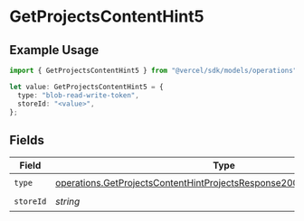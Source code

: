 # GetProjectsContentHint5

## Example Usage

```typescript
import { GetProjectsContentHint5 } from "@vercel/sdk/models/operations";

let value: GetProjectsContentHint5 = {
  type: "blob-read-write-token",
  storeId: "<value>",
};
```

## Fields

| Field                                                                                                                                                              | Type                                                                                                                                                               | Required                                                                                                                                                           | Description                                                                                                                                                        |
| ------------------------------------------------------------------------------------------------------------------------------------------------------------------ | ------------------------------------------------------------------------------------------------------------------------------------------------------------------ | ------------------------------------------------------------------------------------------------------------------------------------------------------------------ | ------------------------------------------------------------------------------------------------------------------------------------------------------------------ |
| `type`                                                                                                                                                             | [operations.GetProjectsContentHintProjectsResponse200ApplicationJSONType](../../models/operations/getprojectscontenthintprojectsresponse200applicationjsontype.md) | :heavy_check_mark:                                                                                                                                                 | N/A                                                                                                                                                                |
| `storeId`                                                                                                                                                          | *string*                                                                                                                                                           | :heavy_check_mark:                                                                                                                                                 | N/A                                                                                                                                                                |